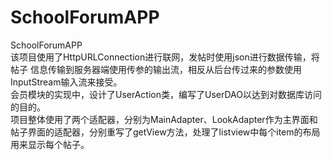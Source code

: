 # SchoolForumAPP
SchoolForumAPP<br>
该项目使用了HttpURLConnection进行联网，发帖时使用json进行数据传输，将帖子 信息传输到服务器端使用传参的输出流，相反从后台传过来的参数使用InputStream输入流来接受。<br>
会员模块的实现中，设计了UserAction类，编写了UserDAO以达到对数据库访问的目的。 <br>
项目整体使用了两个适配器，分别为MainAdapter、LookAdapter作为主界面和帖子界面的适配器，分别重写了getView方法，处理了listview中每个item的布局用来显示每个帖子。<br>
